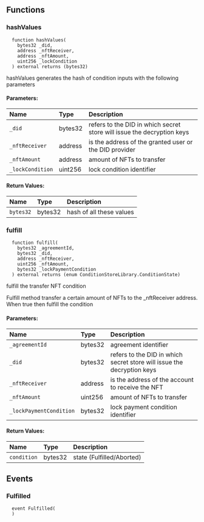 


## Functions
### hashValues
```solidity
  function hashValues(
    bytes32 _did,
    address _nftReceiver,
    address _nftAmount,
    uint256 _lockCondition
  ) external returns (bytes32)
```
hashValues generates the hash of condition inputs 
       with the following parameters


#### Parameters:
| Name | Type | Description                                                          |
| :--- | :--- | :------------------------------------------------------------------- |
|`_did` | bytes32 | refers to the DID in which secret store will issue the decryption keys
|`_nftReceiver` | address | is the address of the granted user or the DID provider
|`_nftAmount` | address | amount of NFTs to transfer   
|`_lockCondition` | uint256 | lock condition identifier    

#### Return Values:
| Name                           | Type          | Description                                                                  |
| :----------------------------- | :------------ | :--------------------------------------------------------------------------- |
|`bytes32`| bytes32 | hash of all these values
### fulfill
```solidity
  function fulfill(
    bytes32 _agreementId,
    bytes32 _did,
    address _nftReceiver,
    uint256 _nftAmount,
    bytes32 _lockPaymentCondition
  ) external returns (enum ConditionStoreLibrary.ConditionState)
```
fulfill the transfer NFT condition

Fulfill method transfer a certain amount of NFTs 
      to the _nftReceiver address. 
      When true then fulfill the condition

#### Parameters:
| Name | Type | Description                                                          |
| :--- | :--- | :------------------------------------------------------------------- |
|`_agreementId` | bytes32 | agreement identifier
|`_did` | bytes32 | refers to the DID in which secret store will issue the decryption keys
|`_nftReceiver` | address | is the address of the account to receive the NFT
|`_nftAmount` | uint256 | amount of NFTs to transfer  
|`_lockPaymentCondition` | bytes32 | lock payment condition identifier

#### Return Values:
| Name                           | Type          | Description                                                                  |
| :----------------------------- | :------------ | :--------------------------------------------------------------------------- |
|`condition`| bytes32 | state (Fulfilled/Aborted)
## Events
### Fulfilled
```solidity
  event Fulfilled(
  )
```



